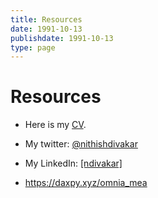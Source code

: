 ```yaml
---
title: Resources
date: 1991-10-13
publishdate: 1991-10-13
type: page
---
```


# Resources

- Here is my <a href="https://drive.google.com/drive/folders/18LU6PKnxy8rDrAXhpiPXV2yOYlO_I8cF?usp=sharing" target="_blank">CV</a>.

- My twitter: <a class="" href="https://twitter.com/nithishdivakar">@nithishdivakar</a>
- My LinkedIn: <a class="" href="https://www.linkedin.com/in/ndivakar/">[ndivakar]</a>
- <https://daxpy.xyz/omnia_mea>

